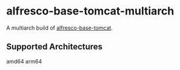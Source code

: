# alfresco-base-tomcat-multiarch

A multiarch build of [alfresco-base-tomcat](https://github.com/Alfresco/alfresco-docker-base-tomcat).

## Supported Architectures
amd64
arm64
